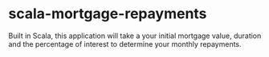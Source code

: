 # scala-mortgage-repayments
Built in Scala, this application will take a your initial mortgage value, duration and the percentage of interest to determine your monthly repayments.
